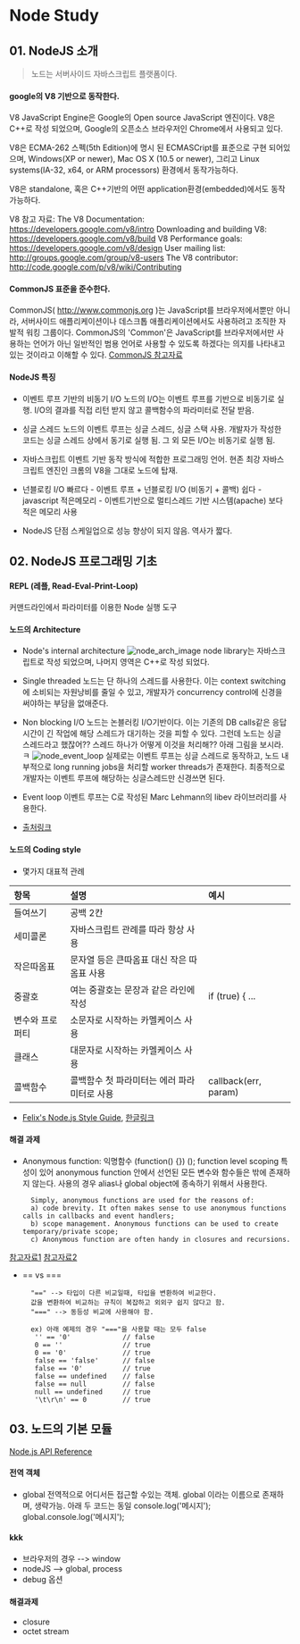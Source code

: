# Node Study

## 01. NodeJS 소개

> 노드는 서버사이드 자바스크립트 플랫폼이다.

#### google의 V8 기반으로 동작한다.

V8 JavaScript Engine은 Google의 Open source JavaScript 엔진이다. V8은 C++로 작성 되었으며, Google의 오픈소스 브라우저인 Chrome에서 사용되고 있다.

V8은 ECMA-262 스펙(5th Edition)에 명시 된 ECMASCript를 표준으로 구현 되어있으며, Windows(XP or newer), Mac OS X (10.5 or newer), 그리고 Linux systems(IA-32, x64, or ARM processors) 환경에서 동작가능하다.

V8은 standalone, 혹은 C++기반의 어떤 application환경(embedded)에서도 동작가능하다.

V8 참고 자료:
The V8 Documentation: https://developers.google.com/v8/intro
Downloading and building V8: https://developers.google.com/v8/build
V8 Performance goals: https://developers.google.com/v8/design
User mailing list: http://groups.google.com/group/v8-users
The V8 contributor: http://code.google.com/p/v8/wiki/Contributing

#### CommonJS 표준을 준수한다.
CommonJS( http://www.commonjs.org )는 JavaScript를 브라우저에서뿐만 아니라, 서버사이드 애플리케이션이나 데스크톱 애플리케이션에서도 사용하려고 조직한 자발적 워킹 그룹이다. CommonJS의 'Common'은 JavaScript를 브라우저에서만 사용하는 언어가 아닌 일반적인 범용 언어로 사용할 수 있도록 하겠다는 의지를 나타내고 있는 것이라고 이해할 수 있다.
[CommonJS 참고자료](http://helloworld.naver.com/helloworld/12864)


#### NodeJS 특징

+ 이벤트 루프 기반의 비동기 I/O
		노드의 I/O는 이벤트 루프를 기반으로 비동기로 실행.
        I/O의 결과를 직접 리턴 받지 않고 콜백함수의 파라미터로 전달 받음.

+ 싱글 스레드
		노드의 이벤트 루프는 싱글 스레드, 싱글 스택 사용.
        개발자가 작성한 코드는 싱글 스레드 상에서 동기로 실행 됨.
        그 외 모든 I/O는 비동기로 실행 됨.

+ 자바스크립트
		이벤트 기반 동작 방식에 적합한 프로그래밍 언어.
        현존 최강 자바스크립트 엔진인 크롬의 V8을 그대로 노드에 탑재.

+ 넌블로킹 I/O
		빠르다 - 이벤트 루프 + 넌블로킹 I/O (비동기 + 콜백)
		쉽다 - javascript
		적은메모리 - 이벤트기반으로 멀티스레드 기반 시스템(apache) 보다 적은 메모리 사용

+ NodeJS 단점
		스케일업으로 성능 향상이 되지 않음.
		역사가 짧다.


## 02. NodeJS 프로그래밍 기초

#### REPL (레플, Read-Eval-Print-Loop)

커맨드라인에서 파라미터를 이용한 Node 실행 도구

#### 노드의 Architecture

+ Node's internal architecture
![node_arch_image](http://orange-coding.net/wp-content/uploads/2013/06/node_standard1.png)
node library는 자바스크립트로 작성 되었으며, 나머지 영역은 C++로 작성 되었다.

+ Single threaded
노드는 단 하나의 스레드를 사용한다.
이는 context switching에 소비되는 자원낭비를 줄일 수 있고, 개발자가 concurrency control에 신경을 써야하는 부담을 없애준다.

+ Non blocking I/O
노드는 논블러킹 I/O기반이다. 이는 기존의 DB calls같은 응답시간이 긴 작업에 해당 스레드가 대기하는 것을 피할 수 있다.
그런데 노드는 싱글 스레드라고 했잖어?? 스레드 하나가 어떻게 이것을 처리해?? 아래 그림을 보시라.ㅋ
![node_event_loop](http://orange-coding.net/wp-content/uploads/2013/06/node_threading_model.png)
실제로는 이벤트 루프는 싱글 스레드로 동작하고, 노드 내부적으로 long running jobs을 처리할 worker threads가 존재한다.
최종적으로 개발자는 이벤트 루프에 해당하는 싱글스레드만 신경쓰면 된다.

+ Event loop
이벤트 루프는 C로 작성된 Marc Lehmann의 libev 라이브러리를 사용한다.

+ [출처링크](http://orange-coding.net/2013/06/29/xfiles-part-i-learning-how-to-walk)

#### 노드의 Coding style

+ 몇가지 대표적 관례

항목 | 설명 | 예시
:-|:-|:-
들여쓰기 | 공백 2칸 |
세미콜론 | 자바스크립트 관례를 따라 항상 사용 |
작은따옴표 | 문자열 등은 큰따옴표 대신 작은 따옴표 사용 |
중괄호 | 여는 중괄호는 문장과 같은 라인에 작성 | if (true) { ...
변수와 프로퍼티 | 소문자로 시작하는 카멜케이스 사용 |
클래스 | 대문자로 시작하는 카멜케이스 사용 |
콜백함수 | 콜백함수 첫 파라미터는 에러 파라미터로 사용 | callback(err, param)

+ [Felix's Node.js Style Guide](http://nodeguide.com/style.html), [한글링크](http://pismute.github.io/nodeguide.com/style.html)

#### 해결 과제

+ Anonymous function: 익명함수 (function() {}) ();
		function level scoping 특성이 있어 anonymous function 안에서 선언된 모든 변수와 함수들은 밖에 존재하지 않는다.
		사용의 경우 alias나 global object에 종속하기 위해서 사용한다.

		Simply, anonymous functions are used for the reasons of:
		a) code brevity. It often makes sense to use anonymous functions calls in callbacks and event handlers;
		b) scope management. Anonymous functions can be used to create temporary/private scope;
		c) Anonymous function are often handy in closures and recursions.
[참고자료1](http://thoughtsonscripts.blogspot.kr/2012/01/javascript-anonymous-functions.html)
[참고자료2](http://hotdogya.tistory.com/103)

+ == vs ===

		"==" --> 타입이 다른 비교일때, 타입을 변환하여 비교한다.
		값을 변환하여 비교하는 규칙이 복잡하고 외외구 쉽지 않다고 함.
		"===" --> 동등성 비교에 사용해야 함.

		ex) 아래 예제의 경우 "==="을 사용할 때는 모두 false
		 '' == '0'             // false
		 0 == ''               // true
		 0 == '0'              // true
		 false == 'false'      // false
		 false == '0'          // true
		 false == undefined    // false
		 false == null         // false
		 null == undefined     // true
		 '\t\r\n' == 0         // true

## 03. 노드의 기본 모듈

[Node.js API Reference](http://www.nodejs.org/api/)

#### 전역 객체

+ global
전역적으로 어디서든 접근할 수있는 객체. global 이라는 이름으로 존재하며, 생략가능. 아래 두 코드는 동일
		console.log('메시지');
		global.console.log('메시지');


#### kkk
+ 브라우저의 경우 --> window
+ nodeJS --> global, process
+ debug 옵션
	
#### 해결과제

+ closure
+ octet stream



